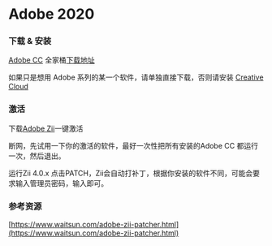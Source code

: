 # Adobe 2020

### 下载 & 安装

[Adobe CC](https://www.waitsun.com/tag/adobe-cc) 全家桶[下载地址](https://helpx.adobe.com/cn/download-install/kb/creative-cloud-apps-download.html)

如果只是想用 Adobe 系列的某一个软件，请单独直接下载，否则请安装 [Creative Cloud](https://creative.adobe.com/zh-cn/products/download/creative-cloud)

### 激活

下载[Adobe Zii](http://160721.ch1.ctc.data.tv002.com/down/0343a097a73b268e893023143bcfe423/Adobe_Zii_2020_5.0.5_WaitsUn.com.dmg?cts=dx-f-D116A247A77A46Fb9251&ctp=116A247A77A46&ctt=1573650819&limit=1&spd=42000&ctk=0343a097a73b268e893023143bcfe423&chk=885abe28e24918075a6eb0ad6035bbfe-5182222&mtd=1)一键激活

断网，先试用一下你的激活的软件，最好一次性把所有安装的Adobe CC 都运行一次，然后退出。

运行Zii 4.0.x 点击PATCH，Zii会自动打补丁，根据你安装的软件不同，可能会要求输入管理员密码，输入即可。

### 参考资源

[https://www.waitsun.com/adobe-zii-patcher.html](https://www.waitsun.com/adobe-zii-patcher.html)
